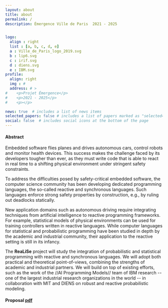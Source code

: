 ```yaml
---
layout: about
title: about
permalink: /
description: Émergence Ville de Paris  2021 - 2025


logo:
  align : right
  list : [a, b, c, d, e]
  a : Ville_de_Paris_logo_2019.svg
  b : lip6.svg
  c : irif.svg
  d : diens.svg
  e : IBM.svg
profile:
  align: right
  img : #
  address: # >
#    <p>Projet Émergence</p>
#    <p>2021 - 2025</p>
#    <p></p>

news: true  # includes a list of news items
selected_papers: false # includes a list of papers marked as "selected={true}"
social: false  # includes social icons at the bottom of the page
---
```


#### Abstract

Embedded software flies planes and drives autonomous cars, control robots and
monitor health devices. This success makes the challenge faced by its developers
tougher than ever, as they must write code that is able to react in real time to
a shifting physical environment under stringent safety constraints.

To address the difficulties posed by safety-critical embedded software, the
computer science community has been developing dedicated programming languages,
the so-called reactive and synchronous languages. Such languages enforce strong
safety properties by construction, e.g., by ruling out deadlocks statically.

New application domains such as autonomous driving require integrating
techniques from artificial intelligence to reactive programming frameworks. For
example, statistical models of physical environments can be used for training
controllers written in reactive languages. While computer languages for
statistical and probabilistic programming have been studied in depth by the
academic and industrial community, their application to the reactive setting is
still in its infancy.

The **ReaLiSe** project will study the integration of probabilistic and
statistical programming with reactive and synchronous languages. We will adopt
both practical and theoretical point-of-views, combining the strengths of
academic and industrial partners. We will build on top of existing efforts, such
as the work of the //AI Programming Models// team of IBM research -- one of the
largest industrial research organizations in the world -- in collaboration with
MIT and DIENS on robust and reactive probabilistic modeling.

#### Proposal <a href="{{ 'ReaLiSe-proposal.pdf' | prepend: '/assets/pdf/' | relative_url }}" class="btn btn-sm z-depth-0" role="button" target="_blank">pdf</a>
